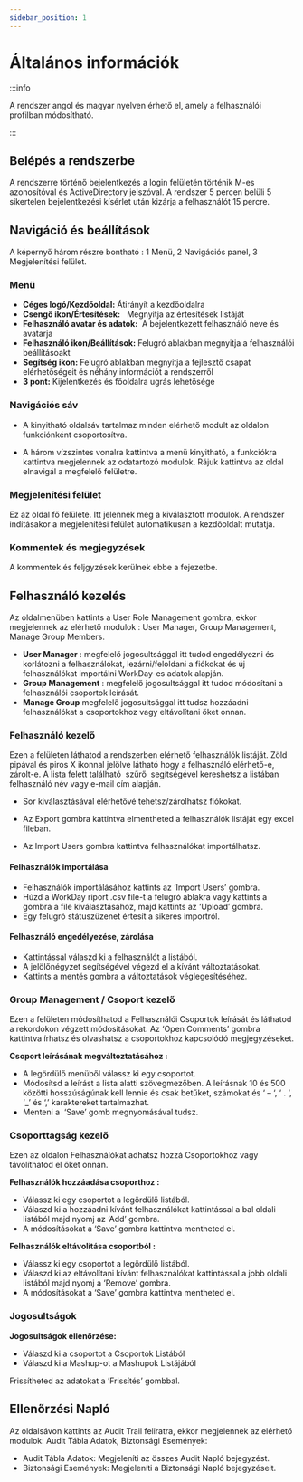 ```yaml
---
sidebar_position: 1
---
```


# Általános információk

:::info

A rendszer angol és magyar nyelven érhető el, amely a felhasználói profilban módosítható.

:::

## Belépés a rendszerbe

A rendszerre történő bejelentkezés a login felületén történik M-es azonosítóval és ActiveDirectory jelszóval. A rendszer 5 percen belüli 5 sikertelen bejelentkezési kísérlet után kizárja a felhasználót 15 percre.

## Navigáció és beállítások

A képernyő három részre bontható : 1 Menü, 2 Navigációs panel, 3 Megjelenítési felület.

### Menü

- **Céges logó/Kezdőoldal:** Átirányít a kezdőoldalra
- **Csengő ikon/Értesítések:**   Megnyitja az értesítések listáját
- **Felhasználó avatar és adatok:**  A bejelentkezett felhasználó neve és avatarja
- **Felhasználó ikon/Beállítások:** Felugró ablakban megnyitja a felhasználói beállításoakt
- **Segítség ikon:** Felugró ablakban megnyitja a fejlesztő csapat elérhetőségeit és néhány információt a rendszerről
- **3 pont:** Kijelentkezés és főoldalra ugrás lehetősége

### Navigációs sáv

- A kinyitható oldalsáv tartalmaz minden elérhető modult az oldalon funkciónként csoportosítva.

- A három vízszintes vonalra kattintva a menü kinyitható, a funkciókra kattintva megjelennek az odatartozó modulok. Rájuk kattintva az oldal elnavigál a megfelelő felületre.

### Megjelenítési felület

Ez az oldal fő felülete. Itt jelennek meg a kiválasztott modulok. A rendszer indításakor a megjelenítési felület automatikusan a kezdőoldalt mutatja.

### Kommentek és megjegyzések

A kommentek és feljgyzések kerülnek ebbe a fejezetbe.

## Felhasználó kezelés

Az oldalmenüben kattints a User Role Management gombra, ekkor megjelennek az elérhető modulok : User Manager, Group Management, Manage Group Members.

- **User Manager** : megfelelő jogosultsággal itt tudod engedélyezni és korlátozni a felhasználókat, lezárni/feloldani a fiókokat és új felhasználókat importálni WorkDay-es adatok alapján.
- **Group Management** : megfelelő jogosultsággal itt tudod módosítani a felhasználói csoportok leírását.
- **Manage Group** megfelelő jogosultsággal itt tudsz hozzáadni felhasználókat a csoportokhoz vagy eltávolítani őket onnan.

### Felhasználó kezelő

Ezen a felületen láthatod a rendszerben elérhető felhasználók listáját. Zöld pipával és piros X ikonnal jelölve látható hogy a felhasználó elérhető-e, zárolt-e. A lista felett található  szűrő  segítségével kereshetsz a listában felhasználó név vagy e-mail cím alapján.

- Sor kiválasztásával elérhetővé tehetsz/zárolhatsz fiókokat.

- Az Export gombra kattintva elmentheted a felhasználók listáját egy excel fileban.

- Az Import Users gombra kattintva felhasználókat importálhatsz.

#### Felhasználók importálása

- Felhasználók importálásához kattints az ‘Import Users’ gombra.
- Húzd a WorkDay riport .csv file-t a felugró ablakra vagy kattints a gombra a file kiválasztásához, majd kattints az ‘Upload’ gombra.
- Egy felugró státuszüzenet értesít a sikeres importról.

#### Felhasználó engedélyezése, zárolása

- Kattintással válaszd ki a felhasználót a listából.
- A jelölőnégyzet segítségével végezd el a kívánt változtatásokat.
- Kattints a mentés gombra a változtatások véglegesítéséhez.

### Group Management / Csoport kezelő

Ezen a felületen módosíthatod a Felhasználói Csoportok leírását és láthatod a rekordokon végzett módosításokat. Az ‘Open Comments’ gombra kattintva írhatsz és olvashatsz a csoportokhoz kapcsolódó megjegyzéseket.

**Csoport leírásának megváltoztatásához :**

- A legördülő menüből válassz ki egy csoportot.
- Módosítsd a leírást a lista alatti szövegmezőben. A leírásnak 10 és 500 közötti hosszúságúnak kell lennie és csak betűket, számokat és ‘ – ‘, ‘ . ‘, ‘\_’ és ‘,’ karaktereket tartalmazhat.
- Menteni a  ‘Save’ gomb megnyomásával tudsz.

### Csoporttagság kezelő

Ezen az oldalon Felhasználókat adhatsz hozzá Csoportokhoz vagy távolíthatod el őket onnan.

**Felhasználók hozzáadása csoporthoz :**

- Válassz ki egy csoportot a legördülő listából.
- Válaszd ki a hozzáadni kívánt felhasználókat kattintással a bal oldali listából majd nyomj az ‘Add’ gombra.
- A módosításokat a ‘Save’ gombra kattintva mentheted el.

**Felhasználók eltávolítása csoportból :**

- Válassz ki egy csoportot a legördülő listából.
- Válaszd ki az eltávolítani kívánt felhasználókat kattintással a jobb oldali listából majd nyomj a ‘Remove’ gombra.
- A módosításokat a ‘Save’ gombra kattintva mentheted el.

### Jogosultságok

**Jogosultságok ellenőrzése:**

- Válaszd ki a csoportot a Csoportok Listából
- Válaszd ki a Mashup-ot a Mashupok Listájából

Frissítheted az adatokat a ’Frissítés’ gombbal.

## Ellenőrzési Napló

Az oldalsávon kattints az Audit Trail feliratra, ekkor megjelennek az elérhető modulok: Audit Tábla Adatok, Biztonsági Események:

- Audit Tábla Adatok: Megjeleníti az összes Audit Napló bejegyzést.
- Biztonsági Események: Megjeleníti a Biztonsági Napló bejegyzéseit.